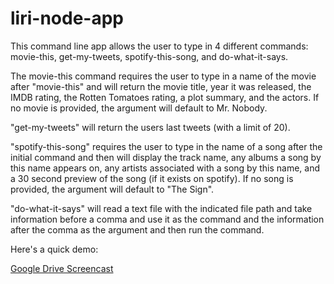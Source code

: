 # liri-node-app

This command line app allows the user to type in 4 different commands: movie-this, get-my-tweets, spotify-this-song, and do-what-it-says.

The movie-this command requires the user to type in a name of the movie after "movie-this" and will return the movie title, year it was released, the IMDB rating, the Rotten Tomatoes rating, a plot summary, and the actors. If no movie is provided, the argument will default to Mr. Nobody.

"get-my-tweets" will return the users last tweets (with a limit of 20).

"spotify-this-song" requires the user to type in the name of a song after the initial command and then will display the track name, any albums a song by this name appears on, any artists associated with a song by this name, and a 30 second preview of the song (if it exists on spotify). If no song is provided, the argument will default to "The Sign".

"do-what-it-says" will read a text file with the indicated file path and take information before a comma and use it as the command and the information after the comma as the argument and then run the command.

Here's a quick demo: 

[Google Drive Screencast](https://drive.google.com/file/d/1e8lsbLpYutxya9eKZTBMW484I42g18XI/view)